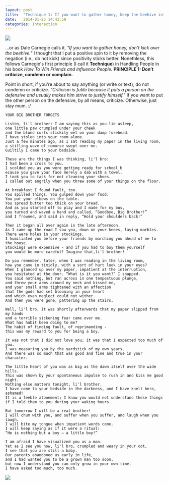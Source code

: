 ```yaml
---
layout: post
title:  "Technique 1: If you want to gather honey, keep the beehive intact."
date:   2014-01-25 14:43:59
categories: Interaction
---
```


<img src="{{ site.baseurl }}/assets/beehive.jpg" style="display: block; margin: auto;" width=""/>


...or as Dale Carnegie calls it, *"If you want to gather honey, don’t kick over the beehive."*  I thought that I put a positive spin to it by removing the negation (i.e., do not kick) since positivity sticks better. Nonethless, this follows Carnegie's first principle (I call it **Technique**) in Handling People in his book *How To Win Friends and Influence People.* **PRINCIPLE 1:  Don’t criticize, condemn or complain.**

Point in short, if you're about to say anything (or write or text), do not condemn or criticize.  *"Criticism is futile because it puts a person on the defensive and usually makes him strive to justify himself."* If you want to put the other person on the defensive, by all means, criticize.  Otherwise, just stay mum.  :/




    YOUR BIG BROTHER FORGETS

    Listen, li'l brother: I am saying this as you lie asleep, 
    one little paw crumpled under your cheek
    and the blond curls stickily wet on your damp forehead. 
    I have stolen into your room alone. 
    Just a few minutes ago, as I sat reading my paper in the living room, 
    a stifling wave of remorse swept over me. 
    Guiltily I came to your bedside.

    These are the things I was thinking, li'l bro: 
    I had been a cross to you. 
    I scolded you as you were getting ready for school b
    ecause you gave your face merely a dab with a towel. 
    I took you to task for not cleaning your shoes. 
    I called out angrily when you threw some of your things on the floor.

    At breakfast I found fault, too. 
    You spilled things. You gulped down your food. 
    You put your elbows on the table. 
    You spread butter too thick on your bread. 
    And as you started off to play and I made for my bus, 
    you turned and waved a hand and called, “Goodbye, Big Brother!” 
    and I frowned, and said in reply, “Hold your shoulders back!”

    Then it began all over again in the late afternoon. 
    As I came up the road I saw you, down on your knees, laying marbles. 
    There were holes in your stockings. 
    I humiliated you before your friends by marching you ahead of me to the house. 
    Stockings were expensive - and if you had to buy them yourself 
    you would be more careful! Imagine that,li'l brother!

    Do you remember, later, when I was reading in the living room, 
    how you came in timidly, with a sort of hurt look in your eyes? 
    When I glanced up over my paper, impatient at the interruption, 
    you hesitated at the door. “What is it you want?” I snapped.
    You said nothing, but ran across in one tempestuous plunge, 
    and threw your arms around my neck and kissed me, 
    and your small arms tightened with an affection 
    that the gods had set blooming in your heart 
    and which even neglect could not wither. 
    And then you were gone, pattering up the stairs.

    Well, li'l bro, it was shortly afterwards that my paper slipped from my hands 
    and a terrible sickening fear came over me. 
    What has habit been doing to me? 
    The habit of finding fault, of reprimanding - 
    this was my reward to you for being a boy. 

    It was not that I did not love you; it was that I expected too much of you. 
    I was measuring you by the yardstick of my own years.
    And there was so much that was good and fine and true in your character. 
    
    The little heart of you was as big as the dawn itself over the wide hills. 
    This was shown by your spontaneous impulse to rush in and kiss me good night. 
    Nothing else matters tonight, li'l brother. 
    I have come to your bedside in the darkness, and I have knelt here, ashamed!
    It is a feeble atonement; I know you would not understand these things 
    if I told them to you during your waking hours. 

    But tomorrow I will be a real brother! 
    I will chum with you, and suffer when you suffer, and laugh when you laugh. 
    I will bite my tongue when impatient words come. 
    I will keep saying as if it were a ritual: 
    “He is nothing but a boy – a little boy!”

    I am afraid I have visualized you as a man. 
    Yet as I see you now, li'l bro, crumpled and weary in your cot, 
    I see that you are still a baby. 
    Our parents abandoned us early in life, 
    and I had wanted you to be a grown man too soon, 
    but now I understand you can only grow in your own time. 
    I have asked too much, too much.

        
        
<img src="{{ site.baseurl }}/assets/honeybear.jpg" width=""/>


